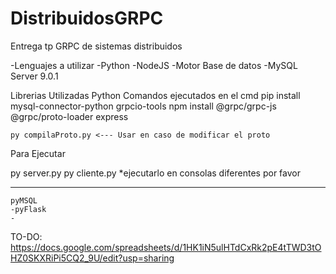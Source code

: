 # DistribuidosGRPC
Entrega tp GRPC de sistemas distribuidos

-Lenguajes a utilizar 
    -Python
    -NodeJS
-Motor Base de datos
    -MySQL Server 9.0.1
    
Librerias Utilizadas
Python
Comandos ejecutados en el cmd
    pip install mysql-connector-python grpcio-tools
    npm install @grpc/grpc-js @grpc/proto-loader express


    py compilaProto.py <--- Usar en caso de modificar el proto


Para Ejecutar

py server.py
py cliente.py 
*ejecutarlo en consolas diferentes por favor
*****
    pyMSQL
    -pyFlask
    -


TO-DO: https://docs.google.com/spreadsheets/d/1HK1iN5ulHTdCxRk2pE4tTWD3tOHZ0SKXRiPi5CQ2_9U/edit?usp=sharing
